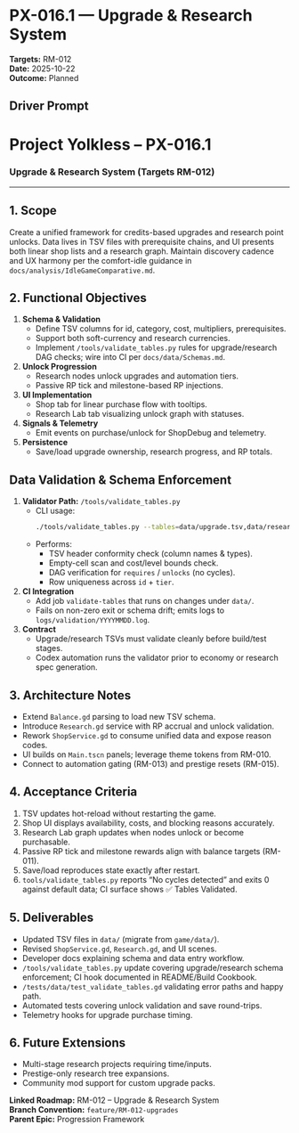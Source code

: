 # PX-016.1 — Upgrade & Research System
**Targets:** RM-012  
**Date:** 2025-10-22  
**Outcome:** Planned

## Driver Prompt
# Project Yolkless – PX-016.1  
### Upgrade & Research System (Targets RM-012)

---

## 1. Scope
Create a unified framework for credits-based upgrades and research point unlocks. Data lives in TSV files with prerequisite chains, and UI presents both linear shop lists and a research graph. Maintain discovery cadence and UX harmony per the comfort-idle guidance in `docs/analysis/IdleGameComparative.md`.

## 2. Functional Objectives
1. **Schema & Validation**
   - Define TSV columns for id, category, cost, multipliers, prerequisites.
   - Support both soft-currency and research currencies.
   - Implement `/tools/validate_tables.py` rules for upgrade/research DAG checks; wire into CI per `docs/data/Schemas.md`.
2. **Unlock Progression**
   - Research nodes unlock upgrades and automation tiers.
   - Passive RP tick and milestone-based RP injections.
3. **UI Implementation**
   - Shop tab for linear purchase flow with tooltips.
   - Research Lab tab visualizing unlock graph with statuses.
4. **Signals & Telemetry**
   - Emit events on purchase/unlock for ShopDebug and telemetry.
5. **Persistence**
   - Save/load upgrade ownership, research progress, and RP totals.

## Data Validation & Schema Enforcement
1. **Validator Path:** `/tools/validate_tables.py`
   - CLI usage:
     ```bash
     ./tools/validate_tables.py --tables=data/upgrade.tsv,data/research.tsv --schema=docs/data/Schemas.md
     ```
   - Performs:
     - TSV header conformity check (column names & types).
     - Empty-cell scan and cost/level bounds check.
     - DAG verification for `requires` / `unlocks` (no cycles).
     - Row uniqueness across `id` + `tier`.
2. **CI Integration**
   - Add job `validate-tables` that runs on changes under `data/`.
   - Fails on non-zero exit or schema drift; emits logs to `logs/validation/YYYYMMDD.log`.
3. **Contract**
   - Upgrade/research TSVs must validate cleanly before build/test stages.
   - Codex automation runs the validator prior to economy or research spec generation.

## 3. Architecture Notes
- Extend `Balance.gd` parsing to load new TSV schema.
- Introduce `Research.gd` service with RP accrual and unlock validation.
- Rework `ShopService.gd` to consume unified data and expose reason codes.
- UI builds on `Main.tscn` panels; leverage theme tokens from RM-010.
- Connect to automation gating (RM-013) and prestige resets (RM-015).

## 4. Acceptance Criteria
1. TSV updates hot-reload without restarting the game.
2. Shop UI displays availability, costs, and blocking reasons accurately.
3. Research Lab graph updates when nodes unlock or become purchasable.
4. Passive RP tick and milestone rewards align with balance targets (RM-011).
5. Save/load reproduces state exactly after restart.
6. `tools/validate_tables.py` reports “No cycles detected” and exits 0 against default data; CI surface shows ✅ Tables Validated.

## 5. Deliverables
- Updated TSV files in `data/` (migrate from `game/data/`).
- Revised `ShopService.gd`, `Research.gd`, and UI scenes.
- Developer docs explaining schema and data entry workflow.
- `/tools/validate_tables.py` update covering upgrade/research schema enforcement; CI hook documented in README/Build Cookbook.
- `/tests/data/test_validate_tables.gd` validating error paths and happy path.
- Automated tests covering unlock validation and save round-trips.
- Telemetry hooks for upgrade purchase timing.

## 6. Future Extensions
- Multi-stage research projects requiring time/inputs.
- Prestige-only research tree expansions.
- Community mod support for custom upgrade packs.

**Linked Roadmap:** RM-012 – Upgrade & Research System  
**Branch Convention:** `feature/RM-012-upgrades`  
**Parent Epic:** Progression Framework
